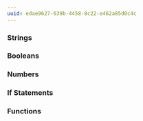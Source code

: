 ```yaml
---
uuid: edae9627-639b-4458-8c22-e462a85d0c4c
---
```



### Strings


### Booleans


### Numbers


### If Statements


### Functions
